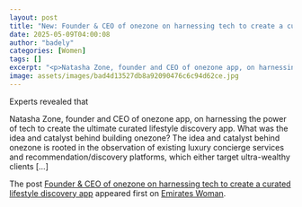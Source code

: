 ```yaml
---
layout: post
title: "New: Founder & CEO of onezone on harnessing tech to create a curated lifestyle discovery app"
date: 2025-05-09T04:00:08
author: "badely"
categories: [Women]
tags: []
excerpt: "<p>Natasha Zone, founder and CEO of onezone app, on harnessing the power of tech to create the ultimate curated lifestyle discovery app. What was the "
image: assets/images/bad4d13527db8a92090476c6c94d62ce.jpg
---
```


Experts revealed that <p>Natasha Zone, founder and CEO of onezone app, on harnessing the power of tech to create the ultimate curated lifestyle discovery app. What was the idea and catalyst behind building onezone? The idea and catalyst behind onezone is rooted in the observation of existing luxury concierge services and recommendation/discovery platforms, which either target ultra-wealthy clients [&#8230;]</p>
<p>The post <a href="https://emirateswoman.com/founder-ceo-of-onezone-on-harnessing-tech-to-create-a-curated-lifestyle-discovery-app/" rel="nofollow">Founder &#038; CEO of onezone on harnessing tech to create a curated lifestyle discovery app</a> appeared first on <a href="https://emirateswoman.com" rel="nofollow">Emirates Woman</a>.</p>

